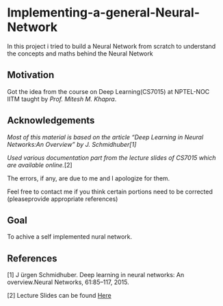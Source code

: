 # Implementing-a-general-Neural-Network
In this project i tried to build a Neural Network from scratch to understand the concepts and maths behind the Neural Network

## Motivation
Got the idea from the course on Deep Learning(CS7015) at NPTEL-NOC IITM taught by *Prof. Mitesh M. Khapra*.

## Acknowledgements
  *Most of this material is based on the article “Deep Learning in Neural Networks:An Overview” by J. Schmidhuber[1]*

  *Used various documentation part from the lecture slides of CS7015 which are available online.*[2]

  The errors, if any, are due to me and I apologize for them.

  Feel free to contact me if you think certain portions need to be corrected (pleaseprovide appropriate references)

## Goal
To achive a self implemented nural network.


## References

[1]    J ̈urgen Schmidhuber.  Deep learning in neural networks:  An overview.Neural Networks, 61:85–117, 2015.

[2]    Lecture Slides can be found [Here](https://www.cse.iitm.ac.in/~miteshk/CS7015.html)
